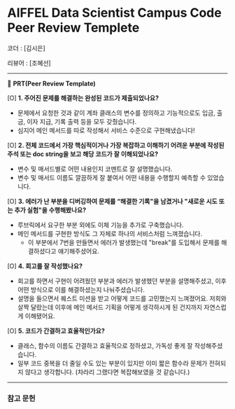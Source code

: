 # AIFFEL Data Scientist Campus Code Peer Review Templete

코더 : [김시은]

리뷰어 : [조혜선]

---

🔑 **PRT(Peer Review Template)**

[O]  **1. 주어진 문제를 해결하는 완성된 코드가 제출되었나요?**
- 문제에서 요청한 것과 같이 계좌 클래스의 변수를 정의하고 기능적으로도 입금, 출금, 이자 지급, 기록 출력 등을 모두 갖췄습니다.
- 심지어 메인 메서드를 따로 작성해서 서비스 수준으로 구현해냈습니다! 
    
[O]  **2. 전체 코드에서 가장 핵심적이거나 가장 복잡하고 이해하기 어려운 부분에 작성된 
	주석 또는 doc string을 보고 해당 코드가 잘 이해되었나요?**
- 변수 및 매서드별로 어떤 내용인지 코멘트로 잘 설명했습니다. 
- 변수 및 매서드 이름도 깔끔하게 잘 붙여서 어떤 내용을 수행할지 예측할 수 있었습니다.
        
[O]  **3. 에러가 난 부분을 디버깅하여 문제를 “해결한 기록"을 남겼거나 "새로운 시도 
또는 추가 실험"을 수행해봤나요?**
- 루브릭에서 요구한 부분 외에도 이체 기능을 추가로 구축했습니다.
- 메인 메서드를 구현한 방식도 그 자체로 하나의 서비스처럼 느껴졌습니다.
	- 이 부분에서 7번을 만들면서 에러가 발생했는데 "break"를 도입해서 문제를 해결하셨다고 얘기해주셨어요. 
        
[O]  **4. 회고를 잘 작성했나요?**
- 회고를 하면서 구현이 어려웠던 부분과 에러가 발생했던 부분을 설명해주셨고, 이후 어떤 방식으로 이를 해결하셨는지 나눠주셨습니다.
- 설명을 들으면서 퀘스트 미션을 받고 어떻게 코드를 고민했는지 느껴졌어요. 저희와 살짝 달랐는데 이후에 메인 메서드 기획을 어떻게 생각하시게 된 건지까지 자연스럽게 이해됐어요. 

[O]  **5. 코드가 간결하고 효율적인가요?**
- 클래스, 함수의 이름도 간결하고 효율적으로 정하셨고, 가독성 좋게 잘 작성해주셨습니다. 
- 일부 코드 중복을 더 줄일 수도 있는 부분이 있지만 이미 짧은 함수라 문제가 전혀되지 않다고 생각합니다. (차라리 그랬다면 복잡해보였을 것 같습니다.) 

---
### 참고 문헌

